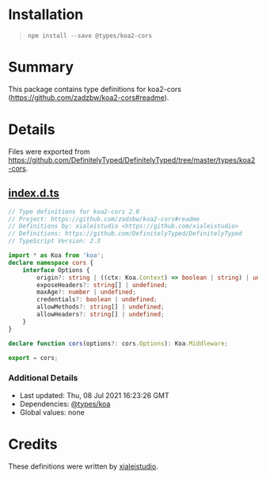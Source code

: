 # Installation
> `npm install --save @types/koa2-cors`

# Summary
This package contains type definitions for koa2-cors (https://github.com/zadzbw/koa2-cors#readme).

# Details
Files were exported from https://github.com/DefinitelyTyped/DefinitelyTyped/tree/master/types/koa2-cors.
## [index.d.ts](https://github.com/DefinitelyTyped/DefinitelyTyped/tree/master/types/koa2-cors/index.d.ts)
````ts
// Type definitions for koa2-cors 2.0
// Project: https://github.com/zadzbw/koa2-cors#readme
// Definitions by: xialeistudio <https://github.com/xialeistudio>
// Definitions: https://github.com/DefinitelyTyped/DefinitelyTyped
// TypeScript Version: 2.3

import * as Koa from 'koa';
declare namespace cors {
    interface Options {
        origin?: string | ((ctx: Koa.Context) => boolean | string) | undefined;
        exposeHeaders?: string[] | undefined;
        maxAge?: number | undefined;
        credentials?: boolean | undefined;
        allowMethods?: string[] | undefined;
        allowHeaders?: string[] | undefined;
    }
}

declare function cors(options?: cors.Options): Koa.Middleware;

export = cors;

````

### Additional Details
 * Last updated: Thu, 08 Jul 2021 16:23:26 GMT
 * Dependencies: [@types/koa](https://npmjs.com/package/@types/koa)
 * Global values: none

# Credits
These definitions were written by [xialeistudio](https://github.com/xialeistudio).
